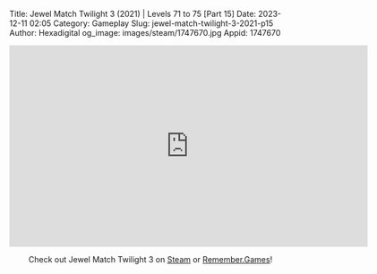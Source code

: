 Title: Jewel Match Twilight 3 (2021) | Levels 71 to 75 [Part 15]
Date: 2023-12-11 02:05
Category: Gameplay
Slug: jewel-match-twilight-3-2021-p15
Author: Hexadigital
og_image: images/steam/1747670.jpg
Appid: 1747670

<center><iframe src="https://www.youtube.com/embed/CHM_GiNE030?feature=oembed" allow="accelerometer; autoplay; encrypted-media; gyroscope; picture-in-picture" width="640" height="360" frameborder="0"></iframe>

Check out Jewel Match Twilight 3 on [Steam](https://store.steampowered.com/app/1747670/?curator_clanid=34633900) or [Remember.Games](https://remember.games/game/8084/jewel-match-twilight-3/)!</center>